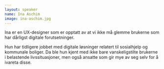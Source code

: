 ```yaml
---
layout: speaker
name: Ina Aschim
image: ina-aschim.jpg
---
```

Ina er en UX-designer som er opptatt av at vi ikke må glemme brukerne som har dårligst digitale forutsetninger.

Hun har tidligere jobbet med digitale løsninger relatert til sosialhjelp og kommunale boliger. Da ble hun kjent med ikke bare vanskeligstilte brukerne i belastende livssituasjoner, men også ansatte som gir mye av seg selv for å ivareta disse.
